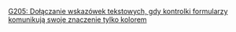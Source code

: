 [G205: Dołączanie wskazówek tekstowych, gdy kontrolki formularzy komunikują swoje znaczenie tylko kolorem](https://www.w3.org/WAI/WCAG22/Techniques/general/G205)